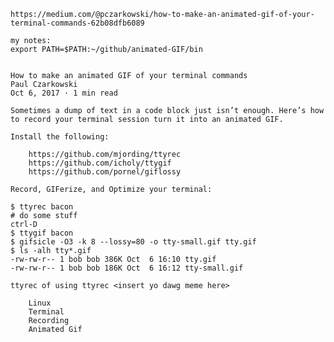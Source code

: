     
    
    
    https://medium.com/@pczarkowski/how-to-make-an-animated-gif-of-your-terminal-commands-62b08dfb6089
    
    my notes:
    export PATH=$PATH:~/github/animated-GIF/bin
    
    
    How to make an animated GIF of your terminal commands
    Paul Czarkowski
    Oct 6, 2017 · 1 min read
    
    Sometimes a dump of text in a code block just isn’t enough. Here’s how to record your terminal session turn it into an animated GIF.
    
    Install the following:
    
        https://github.com/mjording/ttyrec
        https://github.com/icholy/ttygif
        https://github.com/pornel/giflossy
    
    Record, GIFerize, and Optimize your terminal:
    
    $ ttyrec bacon
    # do some stuff
    ctrl-D
    $ ttygif bacon
    $ gifsicle -O3 -k 8 --lossy=80 -o tty-small.gif tty.gif
    $ ls -alh tty*.gif
    -rw-rw-r-- 1 bob bob 386K Oct  6 16:10 tty.gif
    -rw-rw-r-- 1 bob bob 186K Oct  6 16:12 tty-small.gif
    
    ttyrec of using ttyrec <insert yo dawg meme here>
    
        Linux
        Terminal
        Recording
        Animated Gif
